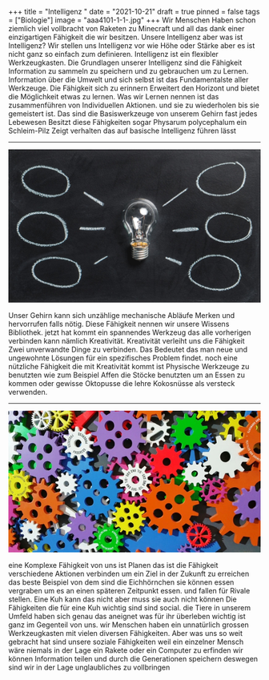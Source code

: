 +++
title = "Intelligenz "
date = "2021-10-21"
draft = true
pinned = false
tags = ["Biologie"]
image = "aaa4101-1-1-.jpg"
+++
Wir Menschen Haben schon ziemlich viel vollbracht von Raketen zu Minecraft und all das dank einer einzigartigen Fähigkeit die wir besitzen. Unsere Intelligenz aber was ist Intelligenz?  Wir stellen uns Intelligenz vor wie Höhe oder Stärke aber es ist nicht ganz so einfach zum definieren. Intelligenz ist ein flexibler Werkzeugkasten. Die Grundlagen unserer Intelligenz sind die Fähigkeit Information zu sammeln zu speichern und zu gebrauchen um zu Lernen. Information über die Umwelt und sich selbst ist das Fundamentalste aller Werkzeuge. Die Fähigkeit sich zu erinnern Erweitert den Horizont und bietet die Möglichkeit etwas zu lernen. Was wir Lernen nennen ist das zusammenführen von Individuellen Aktionen. und sie zu wiederholen bis sie gemeistert ist. Das sind die  Basiswerkzeuge von unserem Gehirn fast jedes Lebewesen Besitzt diese Fähigkeiten sogar Physarum polycephalum ein Schleim-Pilz Zeigt verhalten das auf basische Intelligenz führen lässt

- - -

![](pexels-pixabay-355948.jpg)

Unser Gehirn kann sich unzählige mechanische Abläufe Merken und hervorrufen falls nötig. Diese Fähigkeit nennen wir unsere Wissens Bibliothek. jetzt hat kommt ein spannendes Werkzeug das alle vorherigen verbinden kann nämlich Kreativität. Kreativität verleiht uns die Fähigkeit Zwei unverwandte Dinge zu verbinden. Das Bedeutet das man neue und ungewohnte Lösungen für ein spezifisches Problem findet. noch eine nützliche Fähigkeit die mit Kreativität kommt ist Physische Werkzeuge zu benutzten wie zum Beispiel Affen die Stöcke benutzten um an Essen zu kommen oder gewisse Oktopusse die lehre Kokosnüsse als versteck verwenden.

- - -

![](pexels-digital-buggu-171198.jpg)

eine Komplexe Fähigkeit von uns ist Planen das ist die Fähigkeit verschiedene Aktionen verbinden um ein Ziel in der Zukunft zu erreichen das beste Beispiel von dem sind die Eichhörnchen sie können essen vergraben um es an einen späteren Zeitpunkt essen. und fallen für Rivale stellen. Eine Kuh kann das nicht aber muss sie auch nicht können Die Fähigkeiten die für eine Kuh wichtig sind sind social. die Tiere in unserem Umfeld haben sich genau das aneignet was für ihr überleben wichtig ist ganz im Gegenteil von uns. wir Menschen haben ein unnatürlich grossen Werkzeugkasten mit vielen diversen Fähigkeiten. Aber was uns so weit gebracht hat sind unsere soziale Fähigkeiten weil ein einzelner Mensch wäre niemals in der Lage ein Rakete oder ein Computer zu erfinden wir können Information teilen und durch die Generationen speichern deswegen sind wir in der Lage  unglaubliches zu vollbringen